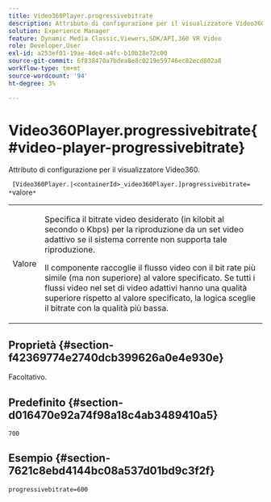 ```yaml
---
title: Video360Player.progressivebitrate
description: Attributo di configurazione per il visualizzatore Video360.
solution: Experience Manager
feature: Dynamic Media Classic,Viewers,SDK/API,360 VR Video
role: Developer,User
exl-id: a253ef01-19ae-4de4-a4fc-b10b28e72c00
source-git-commit: 6f838470a7bdea8e8c0219e59746ec82ecd802a8
workflow-type: tm+mt
source-wordcount: '94'
ht-degree: 3%

---
```


# Video360Player.progressivebitrate{#video-player-progressivebitrate}

Attributo di configurazione per il visualizzatore Video360.

` [Video360Player.|<containerId>_video360Player.]progressivebitrate= *`valore`*`

<table id="table_C616483932C2482CA9794DDD7313FD7C"> 
 <tbody> 
  <tr> 
   <td colname="col1"> <p> Valore <span class="codeph"></span> </p> </td> 
   <td colname="col2"> <p> Specifica il bitrate video desiderato (in kilobit al secondo o Kbps) per la riproduzione da un set video adattivo se il sistema corrente non supporta tale riproduzione. </p> <p>Il componente raccoglie il flusso video con il bit rate più simile (ma non superiore) al valore specificato. Se tutti i flussi video nel set di video adattivi hanno una qualità superiore rispetto al valore specificato, la logica sceglie il bitrate con la qualità più bassa. </p> </td> 
  </tr> 
 </tbody> 
</table>

## Proprietà {#section-f42369774e2740dcb399626a0e4e930e}

Facoltativo.

## Predefinito {#section-d016470e92a74f98a18c4ab3489410a5}

`700`

## Esempio {#section-7621c8ebd4144bc08a537d01bd9c3f2f}

```
progressivebitrate=600
```
